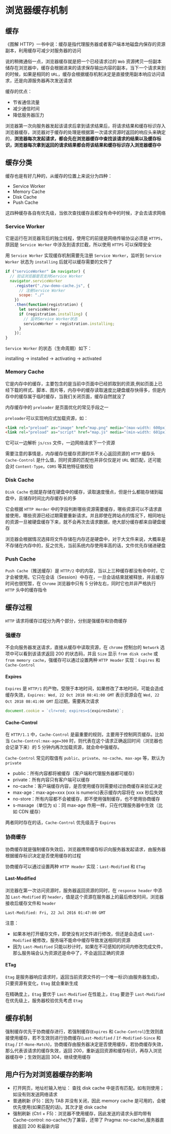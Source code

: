 # 浏览器缓存机制

## 缓存

《图解 HTTP》一书中说：缓存是指代理服务器或者客户端本地磁盘内保存的资源副本，利用缓存可减少对服务器的访问

说的稍微通俗一点，浏览器缓存就是把一个已经请求过的 `Web` 资源拷贝一份副本储存在浏览器中，缓存会根据进来的请求保存输出内容的副本，当下一个请求来到的时候，如果是相同的 `URL`，缓存会根据缓存机制决定是直接使用副本响应访问请求，还是向源服务器再次发送请求

缓存的优点：

- 节省通信流量
- 减少通信时间
- 降低服务器压力

浏览器第一次向服务器发起该请求后拿到请求结果后，将请求结果和缓存标识存入浏览器缓存，浏览器对于缓存的处理是根据第一次请求资源时返回的响应头来确定的，**浏览器每次发起请求，都会先在浏览器缓存中查找该请求的结果以及缓存标识，浏览器每次拿到返回的请求结果都会将该结果和缓存标识存入浏览器缓存中**

## 缓存分类

缓存也是有好几种的，从缓存的位置上来说分为四种：

- Service Worker
- Memory Cache
- Disk Cache
- Push Cache

这四种缓存各自有优先级，当依次查找缓存且都没有命中的时候，才会去请求网络

### Service Worker

它是运行在浏览器背后的独立线程，使用它的前提是网络传输协议必须是 `HTTPS`，原因是 `Service Worker` 中涉及到请求拦截，所以使用 `HTTPS` 可以保障安全

用 `Service Worker` 实现缓存机制需要先注册 `Service Worker`，监听到 `Service Worker` 状态为 `installing` 后就可以缓存需要的文件了

```javascript
if ("serviceWorker" in navigator) {
  // 验证浏览器是否支持Service Worker
  navigator.serviceWorker
    .register("./sw-demo-cache.js", {
      // 注册Service Worker
      scope: "./"
    })
    .then(function(registration) {
      let serviceWorker;
      if (registration.installing) {
        // 监听Service Worker状态
        serviceWorker = registration.installing;
      }
    });
}
```

`Service Worker` 的状态（生命周期）如下：

installing → installed → activating → activated

### Memory Cache

它是内存中的缓存，主要包含的是当前中页面中已经抓取到的资源,例如页面上已经下载的样式、脚本、图片等，内存中的缓存读取速度比硬盘缓存快得多，但是内存中的缓存属于临时缓存，当我们关闭页面，缓存自然就没了

内存缓存中的 `preloader` 是页面优化的常见手段之一

`preloader`可以实现响应式加载资源，如：

```html
<link rel="preload" as="image" href="map.png" media="(max-width: 600px)" />
<link rel="preload" as="script" href="map.js" media="(min-width: 601px)" />
```

它可以一边解析 `js/css` 文件，一边网络请求下一个资源

需要注意的事情是，内存缓存在缓存资源时并不关心返回资源的 `HTTP` 缓存头 `Cache-Control` 是什么值，同时资源的匹配也并非仅仅是对 `URL` 做匹配，还可能会对 `Content-Type`，`CORS` 等其他特征做校验

### Disk Cache

`Disk Cache` 也就是存储在硬盘中的缓存，读取速度慢点，但是什么都能存储到磁盘中，且储存时间比内存缓存长的多

它会根据 `HTTP Herder` 中的字段判断哪些资源需要缓存，哪些资源可以不请求直接使用，哪些资源已经过期需要重新请求。并且即使在跨站点的情况下，相同地址的资源一旦被硬盘缓存下来，就不会再次去请求数据，绝大部分缓存都来自硬盘缓存

浏览器会根据情况选择将文件存储在内存还是硬盘中，对于大文件来说，大概率是不存储在内存中的，反之优先，当前系统内存使用率高的话，文件优先存储进硬盘

### Push Cache

`Push Cache`（推送缓存）是 `HTTP/2` 中的内容，当以上三种缓存都没有命中时，它才会被使用。它只在会话（Session）中存在，一旦会话结束就被释放，并且缓存时间也很短暂，在 `Chrome` 浏览器中只有 5 分钟左右，同时它也并非严格执行 `HTTP` 头中的缓存指令

## 缓存过程

`HTTP` 请求将缓存过程分为两个部分，分别是强缓存和协商缓存

### 强缓存

不会向服务器发送请求，直接从缓存中读取资源，在 `chrome` 控制台的 `Network` 选项中可以看到该请求返回 200 的状态码，并且 `Size` 显示 `from disk cache` 或 `from memory cache`，强缓存可以通过设置两种 `HTTP Header` 实现：`Expires` 和 `Cache-Control`

#### Expires

`Expires` 是 `HTTP/1` 的产物，受限于本地时间，如果修改了本地时间，可能会造成缓存失效，`Expires: Wed, 22 Oct 2018 08:41:00 GMT` 表示资源会在 `Wed, 22 Oct 2018 08:41:00 GMT` 后过期，需要再次请求

```javascript
document.cookie = `clr=red; expires=${expiresDate}`;
```

#### Cache-Control

在 `HTTP/1.1` 中，`Cache-Control` 是最重要的规则，主要用于控制网页缓存。比如当 `Cache-Control:max-age=300` 时，则代表在这个请求正确返回时间（浏览器也会记录下来）的 5 分钟内再次加载资源，就会命中强缓存。

`Cache-Control` 常见的取值有 `public`、`private`、`no-cache`、`max-age` 等，默认为 `private`

- public：所有内容都将被缓存（客户端和代理服务器都可缓存）
- private：所有内容只有客户端可以缓存
- no-cache：客户端缓存内容，是否使用缓存则需要经过协商缓存来验证决定
- max-age：max-age=xxx (xxx is numeric)表示缓存内容将在 xxx 秒后失效
- no-store：所有内容都不会被缓存，即不使用强制缓存，也不使用协商缓存
- s-maxage（单位为 s)：同 max-age 作用一样，只在代理服务器中生效（比如 CDN 缓存）

两者同时存在的话，`Cache-Control` 优先级高于 `Expires`

### 协商缓存

协商缓存就是强制缓存失效后，浏览器携带缓存标识向服务器发起请求，由服务器根据缓存标识决定是否使用缓存的过程

协商缓存可以通过设置两种 `HTTP Header` 实现：`Last-Modified` 和 `ETag`

#### Last-Modified

浏览器在第一次访问资源时，服务器返回资源的同时，在 `response header` 中添加 `Last-Modified` 的 `header`，值是这个资源在服务器上的最后修改时间，浏览器接收后缓存文件和 `header`

`Last-Modified: Fri, 22 Jul 2016 01:47:00 GMT`

注意：

- 如果本地打开缓存文件，即使没有对文件进行修改，但还是会造成 `Last-Modified` 被修改，服务端不能命中缓存导致发送相同的资源
- 因为 `Last-Modified` 只能以秒计时，如果在不可感知的时间内修改完成文件，那么服务端会认为资源还是命中了，不会返回正确的资源

#### ETag

`Etag` 是服务器响应请求时，返回当前资源文件的一个唯一标识(由服务器生成)，只要资源有变化，`Etag` 就会重新生成

在精确度上，`Etag` 要优于 `Last-Modified`
在性能上，`Etag` 要逊于 `Last-Modified`
在优先级上，服务器校验优先考虑 `Etag`

## 缓存机制

强制缓存优先于协商缓存进行，若强制缓存(`Expires` 和 `Cache-Control`)生效则直接使用缓存，若不生效则进行协商缓存(`Last-Modified` / `If-Modified-Since` 和 `Etag` / `If-None-Match`)，协商缓存由服务器决定是否使用缓存，若协商缓存失效，那么代表该请求的缓存失效，返回 200，重新返回资源和缓存标识，再存入浏览器缓存中；生效则返回 304，继续使用缓存

## 用户行为对浏览器缓存的影响

- 打开网页，地址栏输入地址： 查找 disk cache 中是否有匹配。如有则使用；如没有则发送网络请求
- 普通刷新 (F5)：因为 TAB 并没有关闭，因此 memory cache 是可用的，会被优先使用(如果匹配的话)。其次才是 disk cache
- 强制刷新 (Ctrl + F5)：浏览器不使用缓存，因此发送的请求头部均带有 Cache-control: no-cache(为了兼容，还带了 Pragma: no-cache),服务器直接返回 200 和最新内容
